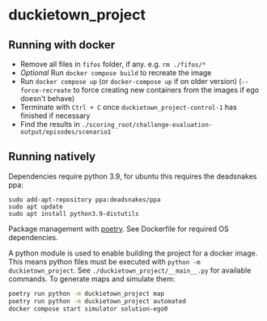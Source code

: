 # duckietown_project

## Running with docker
- Remove all files in `fifos` folder, if any. e.g. `rm ./fifos/*`
- *Optional* Run `docker compose build` to recreate the image
- Run `docker compose up` (or `docker-compose up` if on older version) (`--force-recreate` to force creating new containers from the images if ego doesn't behave)
- Terminate with `Ctrl + C` once `duckietown_project-control-1` has finished if necessary
- Find the results in `./scoring_root/challenge-evaluation-output/episodes/scenario1`

## Running natively
Dependencies require python 3.9, for ubuntu this requires the deadsnakes ppa:

```
sudo add-apt-repository ppa:deadsnakes/ppa
sudo apt update
sudo apt install python3.9-distutils
```

Package management with [poetry](https://python-poetry.org/). See Dockerfile for required OS dependencies.

A python module is used to enable building the project for a docker image. This means python files must be executed with `python -m duckietown_project`. See `./duckietown_project/__main__.py` for available commands. To generate maps and simulate them:
```bash
poetry run python -m duckietown_project map
poetry run python -m duckietown_project automated
docker compose start simulator solution-ego0
```